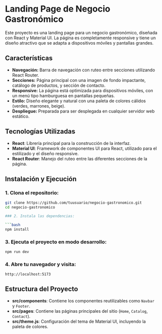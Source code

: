 # Landing Page de Negocio Gastronómico

Este proyecto es una landing page para un negocio gastronómico, diseñada con React y Material UI. La página es completamente responsive y tiene un diseño atractivo que se adapta a dispositivos móviles y pantallas grandes.

## Características

- **Navegación:** Barra de navegación con ruteo entre secciones utilizando React Router.
- **Secciones:** Página principal con una imagen de fondo impactante, catálogo de productos, y sección de contacto.
- **Responsive:** La página está optimizada para dispositivos móviles, con un menú tipo hamburguesa en pantallas pequeñas.
- **Estilo:** Diseño elegante y natural con una paleta de colores cálidos (verdes, marrones, beige).
- **Despliegue:** Preparada para ser desplegada en cualquier servidor web estático.

## Tecnologías Utilizadas

- **React**: Librería principal para la construcción de la interfaz.
- **Material UI**: Framework de componentes UI para React, utilizado para el estilizado y el diseño responsive.
- **React Router**: Manejo del ruteo entre las diferentes secciones de la página.

## Instalación y Ejecución

### 1. Clona el repositorio:

```bash
git clone https://github.com/tuusuario/negocio-gastronomico.git
cd negocio-gastronomico

### 2. Instala las dependencias:

```bash
npm install
```

### 3. Ejecuta el proyecto en modo desarrollo:

```bash
npm run dev
```

### 4. Abre tu navegador y visita:

```
http://localhost:5173
```

## Estructura del Proyecto

- **src/components**: Contiene los componentes reutilizables como `Navbar` y `Footer`.
- **src/pages**: Contiene las páginas principales del sitio (`Home`, `Catalog`, `Contact`).
- **src/theme.js**: Configuración del tema de Material UI, incluyendo la paleta de colores.

